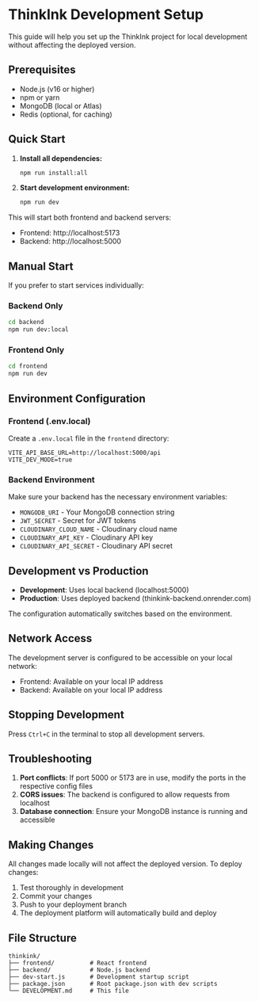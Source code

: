# ThinkInk Development Setup

This guide will help you set up the ThinkInk project for local development without affecting the deployed version.

## Prerequisites

- Node.js (v16 or higher)
- npm or yarn
- MongoDB (local or Atlas)
- Redis (optional, for caching)

## Quick Start

1. **Install all dependencies:**
   ```bash
   npm run install:all
   ```

2. **Start development environment:**
   ```bash
   npm run dev
   ```

This will start both frontend and backend servers:
- Frontend: http://localhost:5173
- Backend: http://localhost:5000

## Manual Start

If you prefer to start services individually:

### Backend Only
```bash
cd backend
npm run dev:local
```

### Frontend Only
```bash
cd frontend
npm run dev
```

## Environment Configuration

### Frontend (.env.local)
Create a `.env.local` file in the `frontend` directory:
```
VITE_API_BASE_URL=http://localhost:5000/api
VITE_DEV_MODE=true
```

### Backend Environment
Make sure your backend has the necessary environment variables:
- `MONGODB_URI` - Your MongoDB connection string
- `JWT_SECRET` - Secret for JWT tokens
- `CLOUDINARY_CLOUD_NAME` - Cloudinary cloud name
- `CLOUDINARY_API_KEY` - Cloudinary API key
- `CLOUDINARY_API_SECRET` - Cloudinary API secret

## Development vs Production

- **Development**: Uses local backend (localhost:5000)
- **Production**: Uses deployed backend (thinkink-backend.onrender.com)

The configuration automatically switches based on the environment.

## Network Access

The development server is configured to be accessible on your local network:
- Frontend: Available on your local IP address
- Backend: Available on your local IP address

## Stopping Development

Press `Ctrl+C` in the terminal to stop all development servers.

## Troubleshooting

1. **Port conflicts**: If port 5000 or 5173 are in use, modify the ports in the respective config files
2. **CORS issues**: The backend is configured to allow requests from localhost
3. **Database connection**: Ensure your MongoDB instance is running and accessible

## Making Changes

All changes made locally will not affect the deployed version. To deploy changes:

1. Test thoroughly in development
2. Commit your changes
3. Push to your deployment branch
4. The deployment platform will automatically build and deploy

## File Structure

```
thinkink/
├── frontend/          # React frontend
├── backend/           # Node.js backend
├── dev-start.js       # Development startup script
├── package.json       # Root package.json with dev scripts
└── DEVELOPMENT.md     # This file
```
